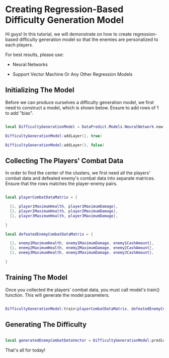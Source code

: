 # Creating Regression-Based Difficulty Generation Model

Hi guys! In this tutorial, we will demonstrate on how to create regression-based difficulty generation model so that the enemies are personalized to each players.

For best results, please use:

* Neural Networks

* Support Vector Machine Or Any Other Regression Models

## Initializing The Model

Before we can produce ourselves a difficulty generation model, we first need to construct a model, which is shown below. Ensure to add rows of 1 to add "bias".

```lua

local DifficultyGenerationModel = DataPredict.Models.NeuralNetwork.new() -- Set the maximumNumberOfIterations to 1 if you want the incremental version.

DifficultyGenerationModel:addLayer(2, true)

DifficultyGenerationModel:addLayer(3, false)

```

## Collecting The Players' Combat Data

In order to find the center of the clusters, we first need all the players' combat data and defeated enemy's combat data into separate matrices. Ensure that the rows matches the player-enemy pairs.

```lua

local playerCombatDataMatrix = {

  {1, player1MaximumHealth, player1MaximumDamage},
  {1, player2MaximumHealth, player2MaximumDamage},
  {1, player3MaximumHealth, player3MaximumDamage},

}

local defeatedEnemyCombatDataMatrix = {

  {1, enemy1MaximumHealth, enemy1MaximumDamage, enemy1CashAmount},
  {1, enemy2MaximumHealth, enemy2MaximumDamage, enemy2CashAmount},
  {1, enemy3MaximumHealth, enemy3MaximumDamage, enemy3CashAmount},

}

```

## Training The Model

Once you collected the players' combat data, you must call model's train() function. This will generate the model parameters.

```lua

DifficultyGenerationModel:train(playerCombatDataMatrix, defeatedEnemyCombatDataMatrix)

```

## Generating The Difficulty

```lua

local generatedEnemyCombatDataVector = DifficultyGenerationModel:predict(playerCombatDataMVector, true)

```

That's all for today!
